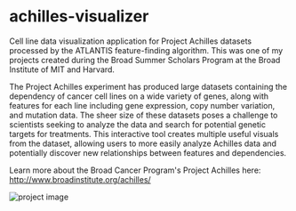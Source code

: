 # achilles-visualizer

Cell line data visualization application for Project Achilles datasets processed by the ATLANTIS feature-finding algorithm. This was one of my projects created during the Broad Summer Scholars Program at the Broad Institute of MIT and Harvard.

The Project Achilles experiment has produced large datasets containing the dependency of cancer cell lines on a wide variety of genes, along with features for each line including gene expression, copy number variation, and mutation data. The sheer size of these datasets poses a challenge to scientists seeking to analyze the data and search for potential genetic targets for treatments. This interactive tool creates multiple useful visuals from the dataset, allowing users to more easily analyze Achilles data and potentially discover new relationships between features and dependencies.


Learn more about the Broad Cancer Program's Project Achilles here: http://www.broadinstitute.org/achilles/


![project image](http://i.imgur.com/sH1fA8c.jpg)

